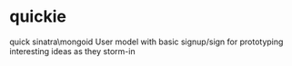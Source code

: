 quickie
=======

quick sinatra\mongoid User model with basic signup/sign for prototyping interesting ideas as they storm-in
